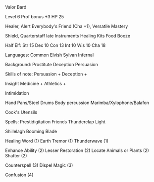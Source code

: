 
Valor Bard

Level 6
Prof bonus +3
HP 25

Healer, Alert
Everybody's Friend (Cha +1), Versatile Mastery

Shield, Quarterstaff
late
Instruments
Healing Kits
Food
Booze

Half Elf:
  Str 15
  Dex 10
  Con 13
  Int 10
  Wis 10
  Cha 18

Languages:
  Common
  Elvish
  Sylvan
  Infernal

Background: Prostitute
  Deception
  Persuasion

Skills of note:
  Persuasion +
  Deception +

  Insight
  Medicine +
  Athletics +

  Intimidation
  
  Hand Pans/Steel Drums
  Body percussion
  Marimba/Xylophone/Balafon

  Cook's Utensils

Spells:
  Prestidigitation
  Friends
  Thunderclap
  Light

  Shillelagh
  Booming Blade
  
  Healing Word (1)
  Earth Tremor (1)
  Thunderwave (1)

  Enhance Ability (2)
  Lesser Restoration (2)
  Locate Animals or Plants (2)
  Shatter (2)
  
  Counterspell (3)
  Dispel Magic (3)
  
  Confusion (4)
